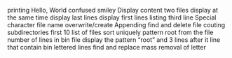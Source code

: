 printing Hello, World
confused smiley
Display content
two files display at the same time
display last lines
display first lines
listing third line
Special character file name
overwrite/create
Appending
find and delete file
couting subdirectories
first 10 list of files
sort uniquely
pattern root from the file
number of lines in bin file
display the pattern “root” and 3 lines after it
line that contain bin
lettered lines
find and replace
mass removal of letter
